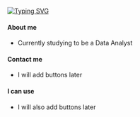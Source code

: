 [![Typing SVG](https://readme-typing-svg.demolab.com/?lines=Happy+to+see+you!&multiline=true&repeat=true&color=72BF91&size=25)](https://git.io/typing-svg)


#### About me
* Currently studying to be a Data Analyst

#### Contact me
* I will add buttons later

#### I can use
* I will also add buttons later
